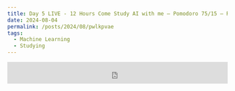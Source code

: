 ```yaml
---
title: Day 5 LIVE - 12 Hours Come Study AI with me — Pomodoro 75/15 — Relaxing LoFi + Rain
date: 2024-08-04
permalink: /posts/2024/08/pwlkpvae
tags:
  - Machine Learning
  - Studying
---
```


<iframe width="100%" height="50" src="https://www.youtube.com/embed/v8BkTcumLqU" frameborder="0" allowfullscreen></iframe>
